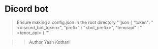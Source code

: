 # Dicord bot


> Ensure making a config.json in the root directory
'''json
    {
    "token": "<discord_bot_token>",
    "prefix" : "<bot_prefix>",
    "tenorapi" : "<tenor_api>
    }
'''

>> Author
Yash Kothari
